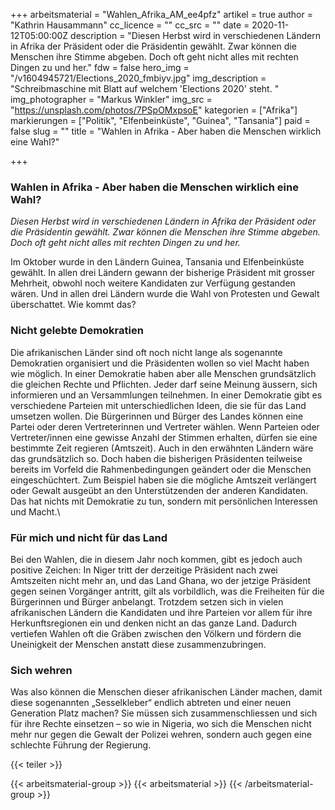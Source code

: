 +++
arbeitsmaterial = "Wahlen_Afrika_AM_ee4pfz"
artikel = true
author = "Kathrin Hausammann"
cc_licence = ""
cc_src = ""
date = 2020-11-12T05:00:00Z
description = "Diesen Herbst wird in verschiedenen Ländern in Afrika der Präsident oder die Präsidentin gewählt. Zwar können die Menschen ihre Stimme abgeben. Doch oft geht nicht alles mit rechten Dingen zu und her."
fdw = false
hero_img = "/v1604945721/Elections_2020_fmbiyv.jpg"
img_description = "Schreibmaschine mit Blatt auf welchem 'Elections 2020' steht. "
img_photographer = "Markus Winkler"
img_src = "https://unsplash.com/photos/7PSpOMxpsoE"
kategorien = ["Afrika"]
markierungen = ["Politik", "Elfenbeinküste", "Guinea", "Tansania"]
paid = false
slug = ""
title = "Wahlen in Afrika - Aber haben die Menschen wirklich eine Wahl?"

+++
### Wahlen in Afrika - Aber haben die Menschen wirklich eine Wahl?

_Diesen Herbst wird in verschiedenen Ländern in Afrika der Präsident oder die Präsidentin gewählt. Zwar können die Menschen ihre Stimme abgeben. Doch oft geht nicht alles mit rechten Dingen zu und her._

Im Oktober wurde in den Ländern Guinea, Tansania und Elfenbeinküste gewählt. In allen drei Ländern gewann der bisherige Präsident mit grosser Mehrheit, obwohl noch weitere Kandidaten zur Verfügung gestanden wären. Und in allen drei Ländern wurde die Wahl von Protesten und Gewalt überschattet. Wie kommt das?

### Nicht gelebte Demokratien

Die afrikanischen Länder sind oft noch nicht lange als sogenannte Demokratien organisiert und die Präsidenten wollen so viel Macht haben wie möglich. In einer Demokratie haben aber alle Menschen grundsätzlich die gleichen Rechte und Pflichten. Jeder darf seine Meinung äussern, sich informieren und an Versammlungen teilnehmen. In einer Demokratie gibt es verschiedene Parteien mit unterschiedlichen Ideen, die sie für das Land umsetzen wollen. Die Bürgerinnen und Bürger des Landes können eine Partei oder deren Vertreterinnen und Vertreter wählen. Wenn Parteien oder Vertreter/innen eine gewisse Anzahl der Stimmen erhalten, dürfen sie eine bestimmte Zeit regieren (Amtszeit). Auch in den erwähnten Ländern wäre das grundsätzlich so. Doch haben die bisherigen Präsidenten teilweise bereits im Vorfeld die Rahmenbedingungen geändert oder die Menschen eingeschüchtert. Zum Beispiel haben sie die mögliche Amtszeit verlängert oder Gewalt ausgeübt an den Unterstützenden der anderen Kandidaten. Das hat nichts mit Demokratie zu tun, sondern mit persönlichen Interessen und Macht.\

### Für mich und nicht für das Land

Bei den Wahlen, die in diesem Jahr noch kommen, gibt es jedoch auch positive Zeichen: In Niger tritt der derzeitige Präsident nach zwei Amtszeiten nicht mehr an, und das Land Ghana, wo der jetzige Präsident gegen seinen Vorgänger antritt, gilt als vorbildlich, was die Freiheiten für die Bürgerinnen und Bürger anbelangt. Trotzdem setzen sich in vielen afrikanischen Ländern die Kandidaten und ihre Parteien vor allem für ihre Herkunftsregionen ein und denken nicht an das ganze Land. Dadurch vertiefen Wahlen oft die Gräben zwischen den Völkern und fördern die Uneinigkeit der Menschen anstatt diese zusammenzubringen.

### Sich wehren

Was also können die Menschen dieser afrikanischen Länder machen, damit diese sogenannten „Sesselkleber“ endlich abtreten und einer neuen Generation Platz machen? Sie müssen sich zusammenschliessen und sich für ihre Rechte einsetzen – so wie in Nigeria, wo sich die Menschen nicht mehr nur gegen die Gewalt der Polizei wehren, sondern auch gegen eine schlechte Führung der Regierung.

{{< teiler >}}

{{< arbeitsmaterial-group >}}
{{< arbeitsmaterial >}}
{{< /arbeitsmaterial-group >}}